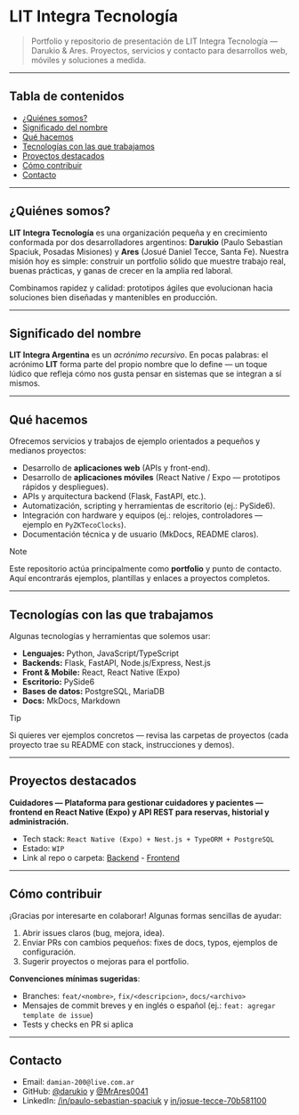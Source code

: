 # LIT Integra Tecnología
> Portfolio y repositorio de presentación de LIT Integra Tecnología — Darukio &amp; Ares. Proyectos, servicios y contacto para desarrollos web, móviles y soluciones a medida.

---

## Tabla de contenidos

* [¿Quiénes somos?](#quiénes-somos)
* [Significado del nombre](#significado-del-nombre)
* [Qué hacemos](#qué-hacemos)
* [Tecnologías con las que trabajamos](#tecnologías-con-las-que-trabajamos)
* [Proyectos destacados](#proyectos-destacados)
* [Cómo contribuir](#cómo-contribuir)
* [Contacto](#contacto)

---

## ¿Quiénes somos?

**LIT Integra Tecnología** es una organización pequeña y en crecimiento conformada por dos desarrolladores argentinos: **Darukio** (Paulo Sebastian Spaciuk, Posadas Misiones) y **Ares** (Josué Daniel Tecce, Santa Fe). Nuestra misión hoy es simple: construir un portfolio sólido que muestre trabajo real, buenas prácticas, y ganas de crecer en la amplia red laboral.

Combinamos rapidez y calidad: prototipos ágiles que evolucionan hacia soluciones bien diseñadas y mantenibles en producción.

---

## Significado del nombre

**LIT Integra Argentina** es un *acrónimo recursivo*. En pocas palabras: el acrónimo **LIT** forma parte del propio nombre que lo define — un toque lúdico que refleja cómo nos gusta pensar en sistemas que se integran a sí mismos.

---

## Qué hacemos

Ofrecemos servicios y trabajos de ejemplo orientados a pequeños y medianos proyectos:

* Desarrollo de **aplicaciones web** (APIs y front-end).
* Desarrollo de **aplicaciones móviles** (React Native / Expo — prototipos rápidos y despliegues).
* APIs y arquitectura backend (Flask, FastAPI, etc.).
* Automatización, scripting y herramientas de escritorio (ej.: PySide6).
* Integración con hardware y equipos (ej.: relojes, controladores — ejemplo en `PyZKTecoClocks`).
* Documentación técnica y de usuario (MkDocs, README claros).

> [!NOTE]
> Este repositorio actúa principalmente como **portfolio** y punto de contacto. Aquí encontrarás ejemplos, plantillas y enlaces a proyectos completos.

---

## Tecnologías con las que trabajamos

Algunas tecnologías y herramientas que solemos usar:

* **Lenguajes:** Python, JavaScript/TypeScript
* **Backends:** Flask, FastAPI, Node.js/Express, Nest.js
* **Front & Mobile:** React, React Native (Expo)
* **Escritorio:** PySide6
* **Bases de datos:** PostgreSQL, MariaDB
* **Docs:** MkDocs, Markdown

> [!TIP]
> Si quieres ver ejemplos concretos — revisa las carpetas de proyectos (cada proyecto trae su README con stack, instrucciones y demos).

---

## Proyectos destacados

**Cuidadores — Plataforma para gestionar cuidadores y pacientes — frontend en React Native (Expo) y API REST para reservas, historial y administración.**

* Tech stack: `React Native (Expo) + Nest.js + TypeORM + PostgreSQL`
* Estado: `WIP`
* Link al repo o carpeta: [Backend](https://github.com/lit-ar-dev/PlataformaCuidadoresBackend) - [Frontend](https://github.com/lit-ar-dev/PlataformaCuidadoresFrontend)

---

## Cómo contribuir

¡Gracias por interesarte en colaborar! Algunas formas sencillas de ayudar:

1. Abrir issues claros (bug, mejora, idea).
2. Enviar PRs con cambios pequeños: fixes de docs, typos, ejemplos de configuración.
3. Sugerir proyectos o mejoras para el portfolio.

**Convenciones mínimas sugeridas**:

* Branches: `feat/<nombre>`, `fix/<descripcion>`, `docs/<archivo>`
* Mensajes de commit breves y en inglés o español (ej.: `feat: agregar template de issue`)
* Tests y checks en PR si aplica

---

## Contacto

* Email: `damian-200@live.com.ar`
* GitHub: [@darukio](https://github.com/Darukio) y [@MrAres0041](https://github.com/MrAres0041)
* LinkedIn: [/in/paulo-sebastian-spaciuk](https://www.linkedin.com/in/paulo-sebastian-spaciuk/) y [in/josue-tecce-70b581100](https://www.linkedin.com/in/josue-tecce-70b581100/)
